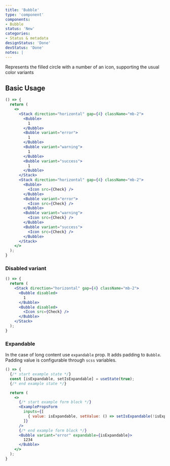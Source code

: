 ```yaml
---
title: 'Bubble'
type: 'component'
components:
- Bubble
status: 'New'
categories:
- Status & metadata
designStatus: 'Done'
devStatus: 'Done'
notes: |
---
```


Represents the filled circle with a number of an icon, supporting the usual color variants

## Basic Usage

```jsx live
() => {
  return (
    <>
      <Stack direction="horizontal" gap={4} className="mb-2">
        <Bubble>
          1
        </Bubble>
        <Bubble variant="error">
          1
        </Bubble>
        <Bubble variant="warning">
          1
        </Bubble>
        <Bubble variant="success">
          1
        </Bubble>
      </Stack>
      <Stack direction="horizontal" gap={4} className="mb-2">
        <Bubble>
          <Icon src={Check} />
        </Bubble>
        <Bubble variant="error">
          <Icon src={Check} />
        </Bubble>
        <Bubble variant="warning">
          <Icon src={Check} />
        </Bubble>
        <Bubble variant="success">
          <Icon src={Check} />
        </Bubble>
      </Stack>
    </>
  );
}
```

### Disabled variant

```jsx live
() => {
  return (
    <Stack direction="horizontal" gap={4} className="mb-2">
      <Bubble disabled>
        1
      </Bubble>
      <Bubble disabled>
        <Icon src={Check} />
      </Bubble>
    </Stack>
  );
}
```

### Expandable

In the case of long content use `expandable` prop. It adds padding to `Bubble`. Padding value is configurable through `scss` variables.

```jsx live
() => {
  {/* start example state */}
  const [isExpandable, setIsExpandable] = useState(true);
  {/* end example state */}

  return (
    <>
      {/* start example form block */}
      <ExamplePropsForm
        inputs={[
          { value: isExpandable, setValue: () => setIsExpandable(!isExpandable), name: 'isExpandable' },
        ]}
      />
      {/* end example form block */}
      <Bubble variant="error" expandable={isExpandable}>
        1234
      </Bubble>
    </>
  );
}
```
